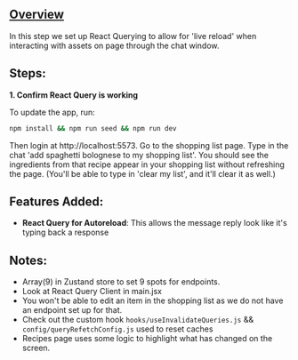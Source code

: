 ## [Overview](https://drive.google.com/file/d/1_JTB_4HXUw83F1LAoj4hf4_dY_qSelVM/view?usp=sharing)

In this step we set up React Querying to allow for 'live reload' when interacting with assets on page through the chat window.

## Steps:

**1. Confirm React Query is working**

To update the app, run:

```bash
npm install && npm run seed && npm run dev
```

Then login at http://localhost:5573. Go to the shopping list page. Type in the chat 'add spaghetti bolognese to my shopping list'. You should see the ingredients from that recipe appear in your shopping list without refreshing the page. (You'll be able to type in 'clear my list', and it'll clear it as well.)

## Features Added:

- **React Query for Autoreload**: This allows the message reply look like it's typing back a response

## Notes:

- Array(9) in Zustand store to set 9 spots for endpoints.
- Look at React Query Client in main.jsx
- You won't be able to edit an item in the shopping list as we do not have an endpoint set up for that.
- Check out the custom hook `hooks/useInvalidateQueries.js` && `config/queryRefetchConfig.js` used to reset caches
- Recipes page uses some logic to highlight what has changed on the screen.
